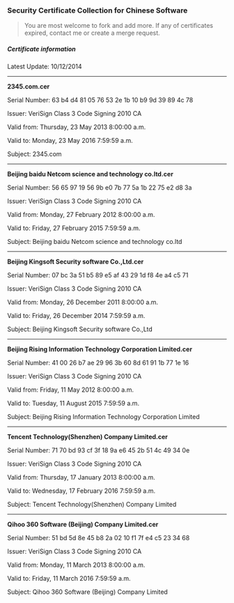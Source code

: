### Security Certificate Collection for Chinese Software

> You are most welcome to fork and add more. If any of certificates expired, contact me or create a merge request.

##### Certificate information
Latest Update: 10/12/2014

---
**2345.com.cer**

Serial Number: ‎63 b4 d4 81 05 76 53 2e 1b 10 b9 9d 39 89 4c 78

Issuer: VeriSign Class 3 Code Signing 2010 CA

Valid from: ‎Thursday, ‎23 ‎May ‎2013 8:00:00 a.m.

Valid to: ‎Monday, ‎23 ‎May ‎2016 7:59:59 a.m.

Subject: 2345.com

---
**Beijing baidu Netcom science and technology co.ltd.cer**

Serial Number: ‎‎56 65 97 19 56 9b e0 7b 77 5a 1b 22 75 e2 d8 3a

Issuer: VeriSign Class 3 Code Signing 2010 CA

Valid from: ‎‎Monday, ‎27 ‎February ‎2012 8:00:00 a.m.

Valid to: ‎‎Friday, ‎27 ‎February ‎2015 7:59:59 a.m.

Subject: Beijing baidu Netcom science and technology co.ltd

---
**Beijing Kingsoft Security software Co.,Ltd.cer**

Serial Number: ‎‎‎07 bc 3a 51 b5 89 e5 af 43 29 1d f8 4e a4 c5 71

Issuer: VeriSign Class 3 Code Signing 2010 CA

Valid from: ‎‎‎Monday, ‎26 ‎December ‎2011 8:00:00 a.m.

Valid to: ‎‎‎Friday, ‎26 ‎December ‎2014 7:59:59 a.m.

Subject:  Beijing Kingsoft Security software Co.,Ltd

---
**Beijing Rising Information Technology Corporation Limited.cer**

Serial Number: ‎‎‎41 00 26 b7 ae 29 96 3b 60 8d 61 91 1b 77 1e 16

Issuer: VeriSign Class 3 Code Signing 2010 CA

Valid from: ‎‎‎Friday, ‎11 ‎May ‎2012 8:00:00 a.m.

Valid to: ‎‎‎Tuesday, ‎11 ‎August ‎2015 7:59:59 a.m.

Subject: Beijing Rising Information Technology Corporation Limited

---
**Tencent Technology(Shenzhen) Company Limited.cer**

Serial Number: ‎‎‎‎‎‎71 70 bd 93 cf 3f 18 9a e6 45 2b 51 4c 49 34 0e

Issuer: VeriSign Class 3 Code Signing 2010 CA

Valid from: ‎‎‎‎‎Thursday, ‎17 ‎January ‎2013 8:00:00 a.m.

Valid to: ‎‎‎‎‎Wednesday, ‎17 ‎February ‎2016 7:59:59 a.m.

Subject: Tencent Technology(Shenzhen) Company Limited

---
**Qihoo 360 Software (Beijing) Company Limited.cer**

Serial Number: ‎‎‎‎51 bd 5d 8e 45 b8 2a 02 10 f1 7f e4 c5 23 34 68

Issuer: VeriSign Class 3 Code Signing 2010 CA

Valid from: ‎‎‎‎‎‎Monday, ‎11 ‎March ‎2013 8:00:00 a.m.

Valid to: ‎‎‎‎‎‎Friday, ‎11 ‎March ‎2016 7:59:59 a.m.

Subject: Qihoo 360 Software (Beijing) Company Limited
